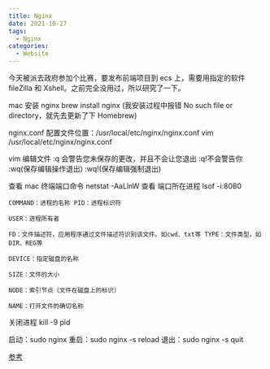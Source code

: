 ```yaml
---
title: Nginx
date: 2021-10-27
tags:
  - Nginx
categories:
  - Website
---
```


今天被派去政府参加个比赛，要发布前端项目到 ecs 上，需要用指定的软件 fileZilla 和 Xshell。之前完全没用过，所以研究了一下。

mac 安装 nginx
brew install nginx
(我安装过程中报错 No such file or directory，就先去更新了下 Homebrew)

nginx.conf 配置文件位置：/usr/local/etc/nginx/nginx.conf
vim /usr/local/etc/nginx/nginx.conf

vim 编辑文件
:q 会警告您未保存的更改，并且不会让您退出
:q!不会警告你
:wq(保存编辑操作退出)
:wq!(保存编辑强制退出)

查看 mac 终端端口命令 netstat -AaLlnW
查看 端口所在进程 lsof -i:8080

```
COMMAND：进程的名称 PID：进程标识符

USER：进程所有者

FD：文件描述符，应用程序通过文件描述符识别该文件。如cwd、txt等 TYPE：文件类型，如DIR、REG等

DEVICE：指定磁盘的名称

SIZE：文件的大小

NODE：索引节点（文件在磁盘上的标识）

NAME：打开文件的确切名称
```

关闭进程 kill -9 pid

启动：sudo nginx
重启：sudo nginx -s reload
退出：sudo nginx -s quit

[参考](https://sweattea.github.io/2018/10/26/Vue-CLI-3.0-%E4%BB%8E%E6%90%AD%E5%BB%BA%E5%88%B0%E9%83%A8%E7%BD%B2%E5%88%B0%E6%9C%8D%E5%8A%A1%E5%99%A8%E6%95%B4%E4%B8%AA%E6%B5%81%E7%A8%8B%E5%8F%8A%E8%A7%A3%E5%86%B3%E6%96%B9%E6%A1%88-2018/)

